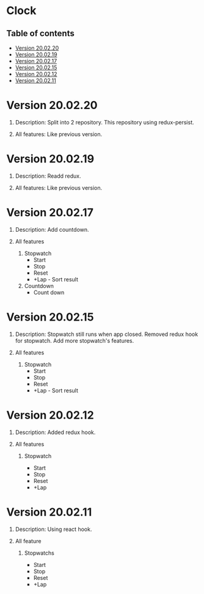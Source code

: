 # Clock

## Table of contents

- [Version 20.02.20](#version-200220)
- [Version 20.02.19](#version-200219)
- [Version 20.02.17](#version-200217)
- [Version 20.02.15](#version-200215)
- [Version 20.02.12](#version-200212)
- [Version 20.02.11](#version-200211)

# Version 20.02.20

1. Description: Split into 2 repository. This repository using redux-persist.

1. All features: Like previous version.

# Version 20.02.19

1. Description: Readd redux.

1. All features: Like previous version.

# Version 20.02.17

1. Description: Add countdown.

1. All features

   1. Stopwatch
      - Start
      - Stop
      - Reset
      - +Lap
			- Sort result
   1. Countdown
	    - Count down

# Version 20.02.15

1. Description: Stopwatch still runs when app closed. Removed redux hook for stopwatch. Add more stopwatch's features.

1. All features

   1. Stopwatch
      - Start
      - Stop
      - Reset
      - +Lap - Sort result

# Version 20.02.12

1. Description: Added redux hook.

1. All features

   1. Stopwatch

      - Start
      - Stop
      - Reset
      - +Lap

# Version 20.02.11

1. Description: Using react hook.

1. All feature

   1. Stopwatchs

      - Start
      - Stop
      - Reset
      - +Lap
